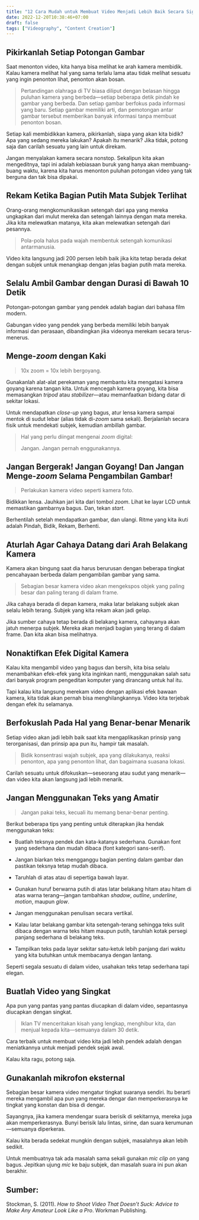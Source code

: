 ```yaml
---
title: "12 Cara Mudah untuk Membuat Video Menjadi Lebih Baik Secara Signifikan"
date: 2022-12-20T10:38:46+07:00
draft: false
tags: ["Videography", "Content Creation"]
---
```


## Pikirkanlah Setiap Potongan Gambar

Saat menonton video, kita hanya bisa melihat ke arah kamera membidik. Kalau kamera melihat hal yang sama terlalu lama atau tidak melihat sesuatu yang ingin penonton lihat, penonton akan bosan.

> Pertandingan olahraga di TV biasa diliput dengan belasan hingga puluhan kamera yang berbeda—setiap beberapa detik pindah ke gambar yang berbeda. Dan setiap gambar berfokus pada informasi yang baru. Setiap gambar memiliki arti, dan pemotongan antar gambar tersebut memberikan banyak informasi tanpa membuat penonton bosan.

Setiap kali membidikkan kamera, pikirkanlah, siapa yang akan kita bidik? Apa yang sedang mereka lakukan? Apakah itu menarik? Jika tidak, potong saja dan carilah sesuatu yang lain untuk direkam.

Jangan menyalakan kamera secara nonstop. Sekalipun kita akan mengeditnya, tapi ini adalah kebiasaan buruk yang hanya akan membuang-buang waktu, karena kita harus menonton puluhan potongan video yang tak berguna dan tak bisa dipakai.

## Rekam Ketika Bagian Putih Mata Subjek Terlihat

Orang-orang mengkomunikasikan setengah dari apa yang mereka ungkapkan dari mulut mereka dan setengah lainnya dengan mata mereka. Jika kita melewatkan matanya, kita akan melewatkan setengah dari pesannya.

> Pola-pola halus pada wajah membentuk setengah komunikasi antarmanusia.

Video kita langsung jadi 200 persen lebih baik jika kita tetap berada dekat dengan subjek untuk menangkap dengan jelas bagian putih mata mereka.

## Selalu Ambil Gambar dengan Durasi di Bawah 10 Detik

Potongan-potongan gambar yang pendek adalah bagian dari bahasa film modern.

Gabungan video yang pendek yang berbeda memiliki lebih banyak informasi dan perasaan, dibandingkan jika videonya merekam secara terus-menerus.

## Menge-*zoom* dengan Kaki

> 10x zoom = 10x lebih bergoyang.

Gunakanlah alat-alat perekaman yang membantu kita mengatasi kamera goyang karena tangan kita. Untuk mencegah kamera goyang, kita bisa memasangkan *tripod* atau *stabilizer*—atau memanfaatkan bidang datar di sekitar lokasi.

Untuk mendapatkan *close-up* yang bagus, atur lensa kamera sampai mentok di sudut lebar (alias tidak di-*zoom* sama sekali). Berjalanlah secara fisik untuk mendekati subjek, kemudian ambillah gambar.

> Hal yang perlu diingat mengenai *zoom* digital:
> 
> Jangan. Jangan pernah enggunakannya.

## Jangan Bergerak! Jangan Goyang! Dan Jangan Menge-*zoom* Selama Pengambilan Gambar!

> Perlakukan kamera video seperti kamera foto. 

Bidikkan lensa. Jauhkan jari kita dari tombol *zoom*. Lihat ke layar LCD untuk memastikan gambarnya bagus. Dan, tekan *start*.

Berhentilah setelah mendapatkan gambar, dan ulangi. 
Ritme yang kita ikuti adalah Pindah, Bidik, Rekam, Berhenti.

## Aturlah Agar Cahaya Datang dari Arah Belakang Kamera

Kamera akan bingung saat dia harus berurusan dengan beberapa tingkat pencahayaan berbeda dalam pengambilan gambar yang sama.

> Sebagian besar kamera video akan mengekspos objek yang paling besar dan paling terang di dalam frame.

Jika cahaya berada di depan kamera, maka latar belakang subjek akan selalu lebih terang. Subjek yang kita rekam akan jadi gelap. 

Jika sumber cahaya tetap berada di belakang kamera, cahayanya akan jatuh menerpa subjek. Mereka akan menjadi bagian yang terang di dalam frame. Dan kita akan bisa melihatnya.

## Nonaktifkan Efek Digital Kamera

Kalau kita mengambil video yang bagus dan bersih, kita bisa selalu menambahkan efek-efek yang kita inginkan nanti, menggunakan salah satu dari banyak program pengeditan komputer yang dirancang untuk hal itu. 

Tapi kalau kita langsung merekam video dengan aplikasi efek bawaan kamera, kita tidak akan pernah bisa menghilangkannya. Video kita terjebak dengan efek itu selamanya.

## Berfokuslah Pada Hal yang Benar-benar Menarik

Setiap video akan jadi lebih baik saat kita mengaplikasikan prinsip yang terorganisasi, dan prinsip apa pun itu, hampir tak masalah. 

> Bidik konsentrasi wajah subjek, apa yang dilakukanya, reaksi penonton, apa yang penonton lihat, dan bagaimana suasana lokasi.

Carilah sesuatu untuk difokuskan—seseorang atau sudut yang menarik—dan video kita akan langsung jadi lebih menarik.

## Jangan Menggunakan Teks yang Amatir

> Jangan pakai teks, kecuali itu memang benar-benar penting.

Berikut beberapa tips yang penting untuk diterapkan jika hendak menggunakan teks:

- Buatlah teksnya pendek dan kata-katanya sederhana. Gunakan font yang sederhana dan mudah dibaca (font kategori sans-serif). 

- Jangan biarkan teks mengganggu bagian penting dalam gambar dan pastikan teksnya tetap mudah dibaca. 

- Taruhlah di atas atau di sepertiga bawah layar. 

- Gunakan huruf berwarna putih di atas latar belakang hitam atau hitam di atas warna terang—jangan tambahkan *shadow*, *outline*, *underline*, *motion*, maupun *glow*. 

- Jangan menggunakan penulisan secara vertikal. 

- Kalau latar belakang gambar kita setengah-terang sehingga teks sulit dibaca dengan warna teks hitam maupun putih, taruhlah kotak persegi panjang sederhana di belakang teks.
  
- Tampilkan teks pada layar sekitar satu-ketuk lebih panjang dari waktu yang kita butuhkan untuk membacanya dengan lantang. 

Seperti segala sesuatu di dalam video, usahakan teks tetap sederhana tapi elegan.

## Buatlah Video yang Singkat

Apa pun yang pantas yang pantas diucapkan di dalam video, sepantasnya diucapkan dengan singkat. 

> Iklan TV menceritakan kisah yang lengkap, menghibur kita, dan menjual kepada kita—semuanya dalam 30 detik.

Cara terbaik untuk membuat video kita jadi lebih pendek adalah dengan meniatkannya untuk menjadi pendek sejak awal.

Kalau kita ragu, potong saja.

## Gunakanlah mikrofon eksternal

Sebagian besar kamera video mengatur tingkat suaranya sendiri. Itu berarti mereka mengambil apa pun yang mereka dengar dan memperkerasnya ke tingkat yang konstan dan bisa di dengar. 

Sayangnya, jika kamera mendengar suara berisik di sekitarnya, mereka juga akan memperkerasnya. Bunyi berisik lalu lintas, sirine, dan suara kerumunan—semuanya diperkeras.

Kalau kita berada sedekat mungkin dengan subjek, masalahnya akan lebih sedikit. 

Untuk membuatnya tak ada masalah sama sekali gunakan *mic clip on* yang bagus. Jepitkan ujung *mic* ke baju subjek, dan masalah suara ini pun akan berakhir.


## Sumber:

Stockman, S. (2011). *How to Shoot Video That Doesn’t Suck: Advice to Make Any Amateur Look Like a Pro*. Workman Publishing.
